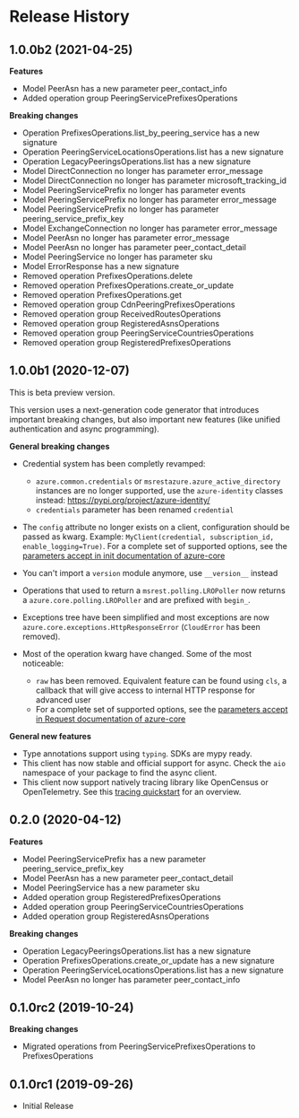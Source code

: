 # Release History

## 1.0.0b2 (2021-04-25)

**Features**

  - Model PeerAsn has a new parameter peer_contact_info
  - Added operation group PeeringServicePrefixesOperations

**Breaking changes**

  - Operation PrefixesOperations.list_by_peering_service has a new signature
  - Operation PeeringServiceLocationsOperations.list has a new signature
  - Operation LegacyPeeringsOperations.list has a new signature
  - Model DirectConnection no longer has parameter error_message
  - Model DirectConnection no longer has parameter microsoft_tracking_id
  - Model PeeringServicePrefix no longer has parameter events
  - Model PeeringServicePrefix no longer has parameter error_message
  - Model PeeringServicePrefix no longer has parameter peering_service_prefix_key
  - Model ExchangeConnection no longer has parameter error_message
  - Model PeerAsn no longer has parameter error_message
  - Model PeerAsn no longer has parameter peer_contact_detail
  - Model PeeringService no longer has parameter sku
  - Model ErrorResponse has a new signature
  - Removed operation PrefixesOperations.delete
  - Removed operation PrefixesOperations.create_or_update
  - Removed operation PrefixesOperations.get
  - Removed operation group CdnPeeringPrefixesOperations
  - Removed operation group ReceivedRoutesOperations
  - Removed operation group RegisteredAsnsOperations
  - Removed operation group PeeringServiceCountriesOperations
  - Removed operation group RegisteredPrefixesOperations

## 1.0.0b1 (2020-12-07)

This is beta preview version.

This version uses a next-generation code generator that introduces important breaking changes, but also important new features (like unified authentication and async programming).

**General breaking changes**

- Credential system has been completly revamped:

  - `azure.common.credentials` or `msrestazure.azure_active_directory` instances are no longer supported, use the `azure-identity` classes instead: https://pypi.org/project/azure-identity/
  - `credentials` parameter has been renamed `credential`

- The `config` attribute no longer exists on a client, configuration should be passed as kwarg. Example: `MyClient(credential, subscription_id, enable_logging=True)`. For a complete set of
  supported options, see the [parameters accept in init documentation of azure-core](https://github.com/Azure/azure-sdk-for-python/blob/master/sdk/core/azure-core/CLIENT_LIBRARY_DEVELOPER.md#available-policies)
- You can't import a `version` module anymore, use `__version__` instead
- Operations that used to return a `msrest.polling.LROPoller` now returns a `azure.core.polling.LROPoller` and are prefixed with `begin_`.
- Exceptions tree have been simplified and most exceptions are now `azure.core.exceptions.HttpResponseError` (`CloudError` has been removed).
- Most of the operation kwarg have changed. Some of the most noticeable:

  - `raw` has been removed. Equivalent feature can be found using `cls`, a callback that will give access to internal HTTP response for advanced user
  - For a complete set of
  supported options, see the [parameters accept in Request documentation of azure-core](https://github.com/Azure/azure-sdk-for-python/blob/master/sdk/core/azure-core/CLIENT_LIBRARY_DEVELOPER.md#available-policies)

**General new features**

- Type annotations support using `typing`. SDKs are mypy ready.
- This client has now stable and official support for async. Check the `aio` namespace of your package to find the async client.
- This client now support natively tracing library like OpenCensus or OpenTelemetry. See this [tracing quickstart](https://github.com/Azure/azure-sdk-for-python/tree/master/sdk/core/azure-core-tracing-opentelemetry) for an overview.

## 0.2.0 (2020-04-12)

**Features**

  - Model PeeringServicePrefix has a new parameter peering_service_prefix_key
  - Model PeerAsn has a new parameter peer_contact_detail
  - Model PeeringService has a new parameter sku
  - Added operation group RegisteredPrefixesOperations
  - Added operation group PeeringServiceCountriesOperations
  - Added operation group RegisteredAsnsOperations

**Breaking changes**

  - Operation LegacyPeeringsOperations.list has a new signature
  - Operation PrefixesOperations.create_or_update has a new signature
  - Operation PeeringServiceLocationsOperations.list has a new signature
  - Model PeerAsn no longer has parameter peer_contact_info

## 0.1.0rc2 (2019-10-24)

**Breaking changes**

  - Migrated operations from PeeringServicePrefixesOperations to
    PrefixesOperations

## 0.1.0rc1 (2019-09-26)

  - Initial Release
